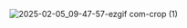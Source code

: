 ![2025-02-05_09-47-57-ezgif com-crop (1)](https://github.com/user-attachments/assets/6160de0e-e650-454c-880c-f19e47def4a7)
